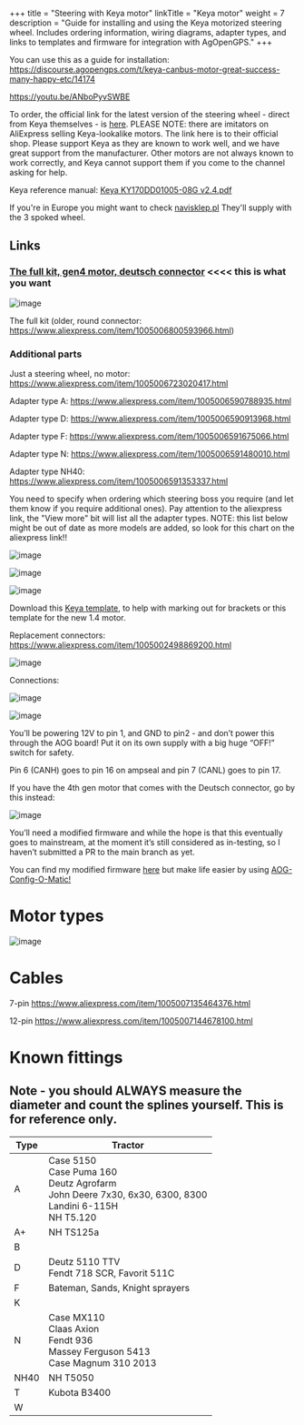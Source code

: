 +++
title = "Steering with Keya motor"
linkTitle = "Keya motor"
weight = 7
description = "Guide for installing and using the Keya motorized steering wheel. Includes ordering information, wiring diagrams, adapter types, and links to templates and firmware for integration with AgOpenGPS."
+++

You can use this as a guide for installation:
https://discourse.agopengps.com/t/keya-canbus-motor-great-success-many-happy-etc/14174

https://youtu.be/ANboPyvSWBE

To order, the official link for the latest version of the steering wheel -
direct from Keya themselves - is
[here](https://www.aliexpress.com/item/1005008796635857.html). PLEASE NOTE:
there are imitators on AliExpress selling Keya-lookalike motors. The link here
is to their official shop. Please support Keya as they are known to work well,
and we have great support from the manufacturer. Other motors are not always
known to work correctly, and Keya cannot support them if you come to the channel
asking for help.

Keya reference manual:
[Keya KY170DD01005-08G v2.4.pdf](https://github.com/AgOpenGPS-Official/Boards/files/15389407/Keya.KY170DD01005-08G.v2.4.pdf)

If you're in Europe you might want to check
[navisklep.pl](https://navisklep.pl/p/silnik-kierownica-keya/) They'll supply
with the 3 spoked wheel.

## Links

### [The full kit, gen4 motor, deutsch connector](https://www.aliexpress.com/item/1005008796635857.html) <<<< this is what you want

![image](../img/keya.png)

The full kit (older, round connector:
https://www.aliexpress.com/item/1005006800593966.html)

### Additional parts

Just a steering wheel, no motor:
https://www.aliexpress.com/item/1005006723020417.html

Adapter type A: https://www.aliexpress.com/item/1005006590788935.html

Adapter type D: https://www.aliexpress.com/item/1005006590913968.html

Adapter type F: https://www.aliexpress.com/item/1005006591675066.html

Adapter type N: https://www.aliexpress.com/item/1005006591480010.html

Adapter type NH40: https://www.aliexpress.com/item/1005006591353337.html

You need to specify when ordering which steering boss you require (and let them
know if you require additional ones). Pay attention to the aliexpress link, the
"View more" bit will list all the adapter types. NOTE: this list below might be
out of date as more models are added, so look for this chart on the aliexpress
link!!

![image](../img/aliexpress-view-more.png)

![image](../img/keya-adapter-list.png)

![image](../img/keyatemplate.png)

Download this [Keya template](../../files/KeyaTemplate.pdf), to help with
marking out for brackets or this template for the new 1.4 motor.

Replacement connectors: https://www.aliexpress.com/item/1005002498869200.html

![image](../img/keya-replacement-connector.png)

Connections:

![image](../img/keya-connector.png)

![image](../img/keya-connector-pinout.png)

You’ll be powering 12V to pin 1, and GND to pin2 - and don’t power this through
the AOG board! Put it on its own supply with a big huge “OFF!” switch for
safety.

Pin 6 (CANH) goes to pin 16 on ampseal and pin 7 (CANL) goes to pin 17.

If you have the 4th gen motor that comes with the Deutsch connector, go by this
instead:

![image](../img/keya8pindeutsch.png)

You’ll need a modified firmware and while the hope is that this eventually goes
to mainstream, at the moment it’s still considered as in-testing, so I haven’t
submitted a PR to the main branch as yet.

You can find my modified firmware
[here](https://github.com/lansalot/AgOpenGPS_Boards/blob/Keya/TeensyModules/V4.1/Firmware/AOG-Keya-CANBUS.hex)
but make life easier by using
[AOG-Config-O-Matic!](https://github.com/lansalot/AOGConfigOMatic/releases)

# Motor types

![image](../img/keya-auto-steer-motor-types.png)

# Cables

7-pin https://www.aliexpress.com/item/1005007135464376.html

12-pin https://www.aliexpress.com/item/1005007144678100.html

# Known fittings

## Note - you should ALWAYS measure the diameter and count the splines yourself. This is for reference only.

| Type | Tractor                                                                                                          |
| ---- | ---------------------------------------------------------------------------------------------------------------- |
| A    | Case 5150<br>Case Puma 160<br>Deutz Agrofarm<br>John Deere 7x30, 6x30, 6300, 8300<br>Landini 6-115H<br>NH T5.120 |
| A+   | NH TS125a                                                                                                        |
| B    |                                                                                                                  |
| D    | Deutz 5110 TTV<br>Fendt 718 SCR, Favorit 511C                                                                    |
| F    | Bateman, Sands, Knight sprayers                                                                                  |
| K    |                                                                                                                  |
| N    | Case MX110<br>Claas Axion<br>Fendt 936<br>Massey Ferguson 5413<br>Case Magnum 310 2013                           |
| NH40 | NH T5050                                                                                                         |
| T    | Kubota B3400                                                                                                     |
| W    |                                                                                                                  |
